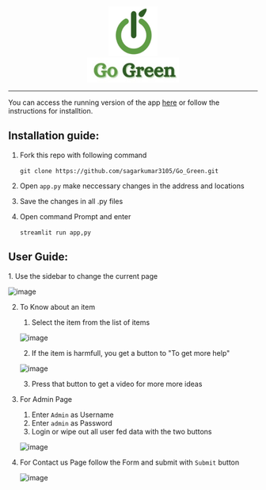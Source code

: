 <p align="center"><img src="Resource/logo_for_readme1.png" width=100 height=100><br><img src="Resource/logo_for_readme2.png" height=50></p>

<hr>
You can access the running version of the app <a href="https://share.streamlit.io/sagarkumar3105/go_green/main/app.py">here</a> or follow the instructions for installtion.
<h2>Installation guide:</h2>

  1. Fork this repo with following command
  
     ```git clone https://github.com/sagarkumar3105/Go_Green.git```

  3. Open `app.py` make neccessary changes in the address and locations
  4. Save the changes in all .py files
  5. Open command Prompt and enter
  
      ```streamlit run app,py```
      
<h2>User Guide:</h2>
1. Use the sidebar to change the current page

   ![image](https://user-images.githubusercontent.com/74974420/138582501-d7ebe1e2-1730-4e42-a45a-fb1c828fb7db.png)
   
2. To Know about an item
    1. Select the item from the list of items
  
      ![image](https://user-images.githubusercontent.com/74974420/138582535-97264129-38f0-4d11-ac95-de801e2429f4.png)
      
    2. If the item is harmfull, you get a button to "To get more help"
      
      ![image](https://user-images.githubusercontent.com/74974420/138582580-c206f155-8aaf-4e96-adf7-d99639121f4e.png)
      
    3. Press that button to get a video for more more ideas

3. For Admin Page
    1. Enter `Admin` as Username
    2. Enter `admin` as Password
    3. Login or wipe out all user fed data with the two buttons
      
      ![image](https://user-images.githubusercontent.com/74974420/138582642-2dd28495-a233-44a1-a8f8-99c24f4fd630.png)
 
4. For Contact us Page follow the Form and submit with `Submit` button

      ![image](https://user-images.githubusercontent.com/74974420/138582784-0273fe33-b366-461b-bdb6-15294a79e343.png)
  

